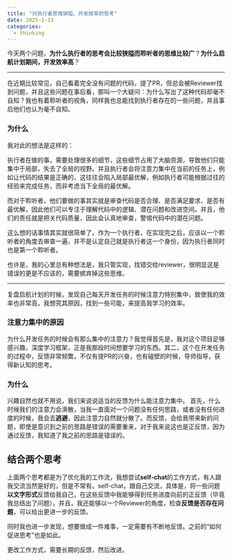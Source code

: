```yaml
---
title: "对执行者思维狭隘、开发效率的思考"
date: 2025-1-13
categories: 
  - thinking
---
```


今天两个问题，**为什么执行者的思考会比较狭隘而聆听者的思维比较广**？**为什么启航计划期间，开发效率高**？

---

在近期比较常见，自己看着完全没有问题的代码，提了PR，但总会被Reviewer找到问题，并且这些问题在事后看，那叫一个大疑问：为什么写出了这种代码却毫不自知？我也有着聆听者的视角，同样我也总能找到执行者存在的一些问题，并且事后他们也认为毫不自知。

### 为什么

我对此的想法是这样的：

执行者在做的事，需要处理很多的细节，这些细节占用了大脑资源，导致他们只能集中于局部，失去了全局的视野。并且执行者会将注意力集中在当前的任务上，例如让代码的结果是正确的，这往往会陷入局部最优解，例如执行者可能根据过往的经验来完成任务，而非考虑当下全局的最优解。

而对于聆听者，他们要做的事其实就是审查代码是否合理、是否满足要求、是否有最优解，因此他们可以专注于理解代码中的逻辑、潜在问题和改进空间。并且，他们的责任就是把关代码质量，因此会认真地审查，警惕代码中的潜在问题。

这么想的话事情其实就很简单了，作为一个执行者，在实现完之后，应该以一个聆听者的角度去审查一遍，并不是认定自己就是执行者这一个身份，因为执行者同时也是第一个聆听者。

也许是，我的心里总有种想法是，我只管实现，找错交给reviewer，很明显这是错误的更是不应该的，需要摈弃掉这些思维。

---

复盘启航计划的时候，发现自己每天开发任务的时候注意力特别集中，致使我的效率也非常高，我想究其原因，找到一些可能，来提高我学习的效率。

### 注意力集中的原因

为什么开发任务的时候会有那么集中的注意力？我觉得首先是，我对这个项目足够感兴趣，深度学习框架，正是我那段时间想要学习的东西。其二，这个在开发任务的过程中，反馈非常频繁，不仅有提PR的兴奋，也有碰壁的时候，导师指导，获得新认知的思考。

### 为什么

兴趣自然也就不用说，我们来说说适当的反馈为什么能注意力集中。
首先，什么时候我们的注意力会涣散，当我一直面对一个问题没有任何思路，或者没有任何进度的时候，我会去**逃避**，因此注意力自然就分散了。而反馈，会给我带来新的问题，即使是意识到之前的思路是错误的需要重来，对于我来说这也是正反馈，因为通过反馈，我知道了我之前的思路是错误的。

## 结合两个思考

上面两个思考都是为了优化我的工作流，我想尝试**self-chat**的工作方式，有人跟我交流当然是好的，但是不常有。self-chat，跟自己交流，具体是，将一些问题**以文字形式**反馈给我自己，在这些反馈中我能够得到任务进度向前的正反馈（毕竟我总结出了问题），并且，我还能够以一个Reviewer的角度，检查**反馈是否存在问题**，可以给出更进一步的反馈。

同时我也进一步发现，想要做成一件难事，一定需要有不断地反馈。之前的“如何促进思考”也是如此。

更改工作方式，需要长期的反馈，然后改进。